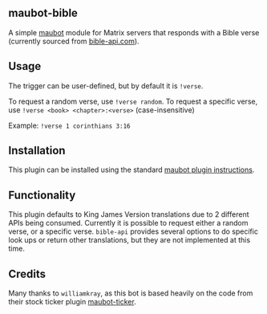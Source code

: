 ## maubot-bible
A simple [maubot](https://github.com/maubot/maubot) module for Matrix servers that responds with a Bible verse (currently sourced from [bible-api.com](https://bible-api.com)).

## Usage
The trigger can be user-defined, but by default it is `!verse`.

To request a random verse, use `!verse random`.
To request a specific verse, use `!verse <book> <chapter>:<verse>` (case-insensitive)

Example: `!verse 1 corinthians 3:16`

## Installation
This plugin can be installed using the standard [maubot plugin instructions](https://docs.mau.fi/maubot/usage/basic.html#uploading-plugins).

## Functionality
This plugin defaults to King James Version translations due to 2 different APIs being consumed. Currently it is possible to request either a random verse, or a specific verse. `bible-api` provides several options to do specific look ups or return other translations, but they are not implemented at this time.

## Credits
Many thanks to `williamkray`, as this bot is based heavily on the code from their stock ticker plugin [maubot-ticker](https://github.com/williamkray/maubot-ticker).